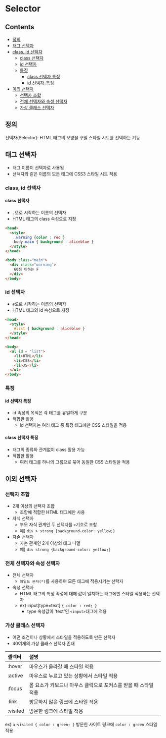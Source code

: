 Selector
===
Contents
---
- [정의](#정의)
- [태그 선택자](#태그-선택자)
- [class, id 선택자](#class-id-선택자)
  - [class 선택자](#class-선택자)
  - [id 선택자](#id-선택자)
  - [특징](#특징)
    - [class 선택자 특징](#class-선택자-특징)
    - [id 선택자-특징](#id-선택자-특징)
- [이외 선택자](#이외-선택자)
  - [선택자 조합](#선택자-조합)
  - [전체 선택자와 속성 선택자](#전체-선택자와-속성-선택자)
  - [가상 클래스 선택자](#가상-클래스-선택자)

정의
---
선택자(Selector): HTML 태그의 모양을 꾸밀 스타일 시트를 선택하는 기능

태그 선택자
---
- 태그 이름이 선택자로 사용됨
- 선택자와 같은 이름의 모든 태그에 CSS3 스타일 시트 적용

### class, id 선택자
#### class 선택자
- `.`으로 시작하는 이름의 선택자
- HTML 태그의 class 속성으로 지정

```HTML
<head>
  <style>
    .warning {color : red }
    body.main { background : aliceblue }
  </style>
</head>

<body class="main">
  <div class="warning">
    60점 이하는 F
  </div>
</body>
```

### id 선택자
- `#`으로 시작하는 이름의 선택자
- HTML 태그의 id 속성으로 지정

```HTML
<head>
  <style>
    #list { background : aliceblue }
  </style>
</head>

<body>
  <ul id = "list">
    <li>HTML</li>
    <li>CSS</li>
    <li>JS</li>
  </ul>
</body>
```

### 특징
#### id 선택자 특징
- id 속성의 목적은 각 태그를 유일하게 구분
- 적합한 활용
    - id 선택자는 여러 태그 중 특정 태그에만 CSS 스타일을 적용

#### class 선택자 특징
- 태그의 종류와 관계없이 class 활용 가능
- 적합한 활용
  - 여러 태그를 하나의 그룹으로 묶어 동일한 CSS 스타일을 적용

이외 선택자
---

### 선택자 조합
- 2개 이상의 선택자 조합
  - 조합에 적합한 HTML 태그에만 사용
- 자식 선택자
  - 부모 자식 관계인 두 선택자를 `>`기호로 조합
  - 예) `div > strong {background-color: yellow;}`
- 자손 선택자
  - 자손 관계인 2개 이상의 태그 나열
  - 예) `div strong {background-color: yellow;}`

### 전체 선택자와 속성 선택자
- 전체 선택자
  - `와일드 문자(*)`를 사용하여 모든 태그에 적용시키는 선택자
- 속성 선택자
  - HTML 태그의 특정 속성에 대해 값이 일치하는 태그에만 스타일 적용하는 선택자
  - ex) input[type=text] `{ color : red; }`
    - type 속성값이 'text'인 `<input>`태그에 적용


### 가상 클래스 선택자
- 어떤 조건이나 상황에서 스타일을 적용하도록 만든 선택자
- 40여개의 가상 클래스 선택자 존재

| 셀렉터 | 설명  |
| :------------- | :------------- |
| :hover     | 마우스가 올라갈 때 스타일 적용    |
| :active | 마우스로 누르고 있는 상황에서 스타일 적용 |
| :focus | 폼 요소가 키보드나 마우스 클릭으로 포커스를 받을 때 스타일 적용 |
| :link | 방문하지 않은 링크에 스타일 적용 |
| :visited | 방문한 링크에 스타일 적용 |

ex) `a:visited { color : green; }`
방문한 사이트 링크에 `color : green` 스타일 적용
